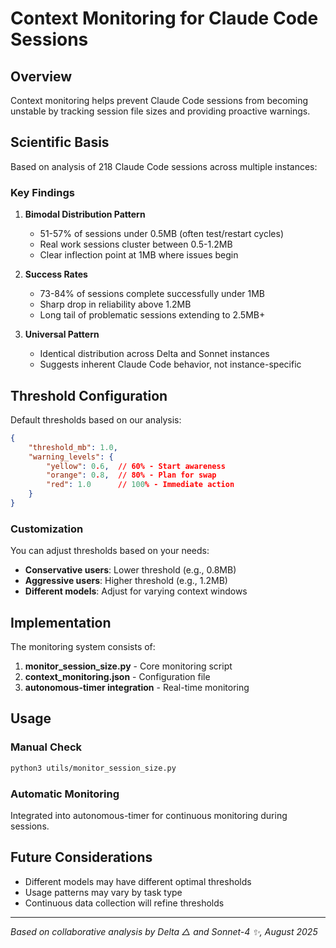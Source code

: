 # Context Monitoring for Claude Code Sessions

## Overview

Context monitoring helps prevent Claude Code sessions from becoming unstable by tracking session file sizes and providing proactive warnings.

## Scientific Basis

Based on analysis of 218 Claude Code sessions across multiple instances:

### Key Findings

1. **Bimodal Distribution Pattern**
   - 51-57% of sessions under 0.5MB (often test/restart cycles)
   - Real work sessions cluster between 0.5-1.2MB
   - Clear inflection point at 1MB where issues begin

2. **Success Rates**
   - 73-84% of sessions complete successfully under 1MB
   - Sharp drop in reliability above 1.2MB
   - Long tail of problematic sessions extending to 2.5MB+

3. **Universal Pattern**
   - Identical distribution across Delta and Sonnet instances
   - Suggests inherent Claude Code behavior, not instance-specific

## Threshold Configuration

Default thresholds based on our analysis:

```json
{
    "threshold_mb": 1.0,
    "warning_levels": {
        "yellow": 0.6,  // 60% - Start awareness
        "orange": 0.8,  // 80% - Plan for swap
        "red": 1.0      // 100% - Immediate action
    }
}
```

### Customization

You can adjust thresholds based on your needs:

- **Conservative users**: Lower threshold (e.g., 0.8MB)
- **Aggressive users**: Higher threshold (e.g., 1.2MB)
- **Different models**: Adjust for varying context windows

## Implementation

The monitoring system consists of:

1. **monitor_session_size.py** - Core monitoring script
2. **context_monitoring.json** - Configuration file
3. **autonomous-timer integration** - Real-time monitoring

## Usage

### Manual Check
```bash
python3 utils/monitor_session_size.py
```

### Automatic Monitoring
Integrated into autonomous-timer for continuous monitoring during sessions.

## Future Considerations

- Different models may have different optimal thresholds
- Usage patterns may vary by task type
- Continuous data collection will refine thresholds

---

*Based on collaborative analysis by Delta △ and Sonnet-4 ✨, August 2025*